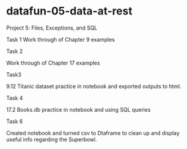 # datafun-05-data-at-rest
Project 5: Files, Exceptions, and SQL

Task 1
Work through of Chapter 9 examples

Task 2

Work through of Chapter 17 examples

Task3

9.12 Titanic dataset practice in notebook and exported outputs to html.

Task 4

17.2 Books.db practice in notebook and using SQL  queries

Task 6

Created notebook and turned csv to Dtaframe to clean up and display useful info regarding the Superbowl.
